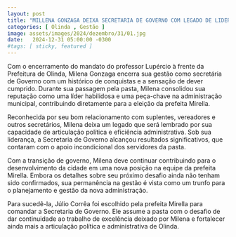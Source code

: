 ```yaml
---
layout: post
title: "MILLENA GONZAGA DEIXA SECRETARIA DE GOVERNO COM LEGADO DE LIDERANÇA"
categories: [ Olinda , Gestão ]
image: assets/images/2024/dezembro/31/01.jpg
date:   2024-12-31 05:00:00 -0300
#tags: [ sticky, featured ]
---
```

Com o encerramento do mandato do professor Lupércio à frente da Prefeitura de Olinda, Milena Gonzaga encerra sua gestão como secretária de Governo com um histórico de conquistas e a sensação de dever cumprido. Durante sua passagem pela pasta, Milena consolidou sua reputação como uma líder habilidosa e uma peça-chave na administração municipal, contribuindo diretamente para a eleição da prefeita Mirella.

Reconhecida por seu bom relacionamento com suplentes, vereadores e outros secretários, Milena deixa um legado que será lembrado por sua capacidade de articulação política e eficiência administrativa. Sob sua liderança, a Secretaria de Governo alcançou resultados significativos, que contaram com o apoio incondicional dos servidores da pasta.

Com a transição de governo, Milena deve continuar contribuindo para o desenvolvimento da cidade em uma nova posição na equipe da prefeita Mirella. Embora os detalhes sobre seu próximo desafio ainda não tenham sido confirmados, sua permanência na gestão é vista como um trunfo para o planejamento e gestão da nova administração.

Para sucedê-la, Júlio Corrêa foi escolhido pela prefeita Mirella para comandar a Secretaria de Governo. Ele assume a pasta com o desafio de dar continuidade ao trabalho de excelência deixado por Milena e fortalecer ainda mais a articulação política e administrativa de Olinda.